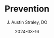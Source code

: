 ---
title: Prevention
author: J. Austin Straley, DO
date: 2024-03-16
categories:
    - Cardiology
---